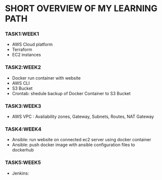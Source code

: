 # SHORT OVERVIEW OF MY LEARNING PATH 

### TASK1:WEEK1
  - AWS Cloud platform
  - Terraform
  - EC2 instances

### TASK2:WEEK2
  - Docker run container with website
  - AWS CLI 
  - S3 Bucket
  - Crontab: shedule backup of Docker Container to S3 Bucket 

### TASK3:WEEK3
  - AWS VPC : Avaliability zones, Gateway, Subnets, Routes, NAT Gateway

### TASK4:WEEK4 
  - Ansible: run website on connected ec2 server using docker container
  - Ansible: push docker image with ansible configuration files to dockerhub

### TASK5:WEEK5
  - Jenkins: 